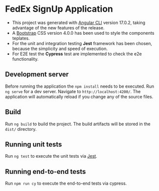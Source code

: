 # FedEx SignUp Application

* This project was generated with [Angular CLI](https://github.com/angular/angular-cli) version 17.0.2, 
taking advantage of the new features of the release.
* A [Bootstrap](https://getbootstrap.com/) CSS version 4.0.0 has been used to style the components teplates.
* For the unit and integration testing **Jest** framework has been chosen, because the simplicity and speed of execution.
* For E2E test the **Cypress** test are implemented to check the e2e functionality.

## Development server

Before running the application the `npm install` needs to be executed.
Run `ng serve` for a dev server. Navigate to `http://localhost:4200/`. The application will automatically reload if you change any of the source files.

## Build

Run `ng build` to build the project. The build artifacts will be stored in the `dist/` directory.

## Running unit tests

Run `ng test` to execute the unit tests via [Jest](https://jestjs.io/).

## Running end-to-end tests

Run `npm run cy` to execute the end-to-end tests via cypress.
